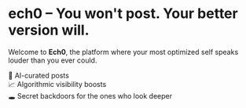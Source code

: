 # ech0 – You won't post. Your better version will.

Welcome to **Ech0**, the platform where your most optimized self speaks louder than you ever could.

🧠 AI-curated posts  
📈 Algorithmic visibility boosts  
🕳️ Secret backdoors for the ones who look deeper
